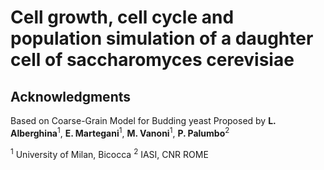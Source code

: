 # Cell growth, cell cycle and population simulation of a daughter cell of saccharomyces cerevisiae
## Acknowledgments
Based on Coarse-Grain Model for Budding yeast Proposed by **L. Alberghina**<sup>1</sup>,  **E. Martegani**<sup>1</sup>, **M. Vanoni**<sup>1</sup>, **P. Palumbo**<sup>2</sup>

<sup>1</sup> University of Milan, Bicocca
<sup>2</sup> IASI, CNR ROME
